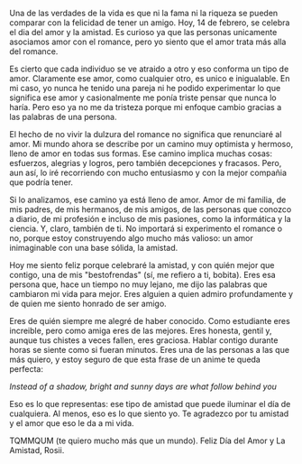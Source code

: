 Una de las verdades de la vida es que ni la fama ni la riqueza se pueden comparar con la felicidad de tener un amigo. Hoy, 14 de febrero, se celebra el dia del amor y la amistad. Es curioso ya que las personas unicamente asociamos amor con el romance, pero yo siento que el amor trata más alla del romance.

Es cierto que cada individuo se ve atraido a otro y eso conforma un tipo de amor. Claramente ese amor, como cualquier otro, es unico e inigualable. En mi caso, yo nunca he tenido una pareja ni he podido experimentar lo que significa ese amor y casionalmente me ponía triste pensar que nunca lo haría. Pero eso ya no me da tristeza porque mi enfoque cambio gracias a las palabras de una persona.

El hecho de no  vivir la dulzura del romance no significa que renunciaré al amor. Mi mundo ahora se describe por un camino muy optimista y hermoso, lleno de amor en todas sus formas. Ese camino implica muchas cosas: esfuerzos, alegrias y logros, pero también decepciones y fracasos. Pero, aun así, lo iré recorriendo con mucho entusiasmo y con la mejor compañia que podría tener.

Si lo analizamos, ese camino ya está lleno de amor. Amor de mi familia, de mis padres, de mis hermanos, de mis amigos, de las personas que conozco a diario, de mi profesión e incluso de mis pasiones, como la informática y la ciencia. Y, claro, también de ti. No importará si experimento el romance o no, porque estoy construyendo algo mucho más valioso: un amor inimaginable con una base sólida, la amistad.

Hoy me siento feliz porque celebraré la amistad, y con quién mejor que contigo, una de mis "bestofrendas" (sí, me refiero a ti, bobita). Eres esa persona que, hace un tiempo no muy lejano, me dijo las palabras que cambiaron mi vida para mejor. Eres alguien a quien admiro profundamente y de quien me siento honrado de ser amigo.

Eres de quién siempre me alegré de haber conocido. Como estudiante eres increible, pero como amiga eres de las mejores. Eres honesta, gentil y, aunque tus chistes a veces fallen, eres graciosa. Hablar contigo durante horas se siente como si fueran minutos. Eres una de las personas a las que más quiero, y estoy seguro de que esta frase de un anime te queda perfecta:

*Instead of a shadow, bright and sunny days are what follow behind you*

Eso es lo que representas: ese tipo de amistad que puede iluminar el día de cualquiera. Al menos, eso es lo que siento yo. Te agradezco por tu amistad y el amor que eso le da a mi vida.

TQMMQUM (te quiero mucho más que un mundo). 
Feliz Día del Amor y La Amistad, Rosii.